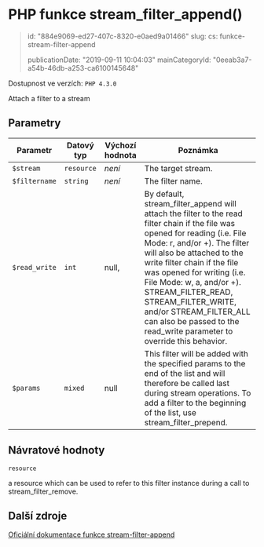 PHP funkce stream_filter_append()
=================================

> id: "884e9069-ed27-407c-8320-e0aed9a01466"
> slug:
> 	cs: funkce-stream-filter-append
>
> publicationDate: "2019-09-11 10:04:03"
> mainCategoryId: "0eeab3a7-a54b-46db-a253-ca6100145648"

Dostupnost ve verzích: `PHP 4.3.0`

Attach a filter to a stream


Parametry
--------------

| Parametr | Datový typ | Výchozí hodnota | Poznámka |
|-----|-----|-----|-----|
| `$stream` | `resource` | *není* | The target stream. |
| `$filtername` | `string` | *není* | The filter name. |
| `$read_write` | `int` | null, | By default, stream_filter_append will attach the filter to the read filter chain if the file was opened for reading (i.e. File Mode: r, and/or +). The filter will also be attached to the write filter chain if the file was opened for writing (i.e. File Mode: w, a, and/or +). STREAM_FILTER_READ, STREAM_FILTER_WRITE, and/or STREAM_FILTER_ALL can also be passed to the read_write parameter to override this behavior. |
| `$params` | `mixed` | null | This filter will be added with the specified params to the end of the list and will therefore be called last during stream operations. To add a filter to the beginning of the list, use stream_filter_prepend. |


Návratové hodnoty
----------------

`resource`

a resource which can be used to refer to this filter
instance during a call to stream_filter_remove.

Další zdroje
------------

[Oficiální dokumentace funkce stream-filter-append](https://www.php.net/manual/en/function.stream-filter-append.php)
